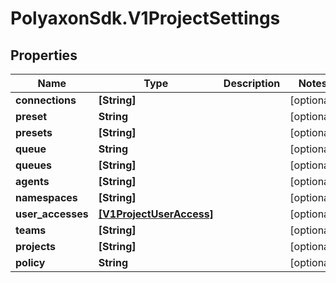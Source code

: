 # PolyaxonSdk.V1ProjectSettings

## Properties

Name | Type | Description | Notes
------------ | ------------- | ------------- | -------------
**connections** | **[String]** |  | [optional] 
**preset** | **String** |  | [optional] 
**presets** | **[String]** |  | [optional] 
**queue** | **String** |  | [optional] 
**queues** | **[String]** |  | [optional] 
**agents** | **[String]** |  | [optional] 
**namespaces** | **[String]** |  | [optional] 
**user_accesses** | [**[V1ProjectUserAccess]**](V1ProjectUserAccess.md) |  | [optional] 
**teams** | **[String]** |  | [optional] 
**projects** | **[String]** |  | [optional] 
**policy** | **String** |  | [optional] 


